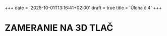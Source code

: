 +++
date = '2025-10-01T13:16:41+02:00'
draft = true
title = 'Úloha č.4'
+++
# ZAMERANIE NA 3D TLAČ
<!--more-->